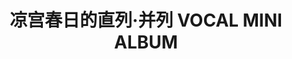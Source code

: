 ---
logo: images/music/凉宫春日的直列并列VOCALMINIALBUM.jpg
title: 凉宫春日的直列·并列 VOCAL MINI ALBUM
subTitle: 游戏《凉宫春日的直列》、《凉宫春日的并列》插入歌，由Lantis于2009年3月25日发售

category: 音乐

hasResource: true
downloadList:
  - intro: mp3
    size: 74.6MB
    link: 
  - intro: ape+cue
    size: 361.4MB
    link: 
  - intro: 云盘 提取码:9ij8
    size: 
    link: https://pan.baidu.com/s/1O53ijruLywBXn1zNJsH7wA

downloadContent: |
  游戏《凉宫春日的直列》、《凉宫春日的并列》插入歌，由Lantis于2009年3月25日发售。<br>
  收录曲：<br>
  1．だって地球が回るから（「涼宮ハルヒの直列」オープニングテーマ）<br>
  作詞：畑 亜貴　作曲・編曲：村井 大<br>
  2．Wonder trip（「涼宮ハルヒの直列」エンディングテーマ）<br>
  作詞：畑 亜貴　作曲：松井望　編曲：安藤高弘<br>
  3．ソノママJET JUMPER（「涼宮ハルヒの並列」エンディングテーマその１）<br>
  作詞：畑 亜貴　作曲：村井大　編曲：安藤高弘<br>
  4．アイム・フリーダム（「涼宮ハルヒの並列」エンディングテーマその２）<br>
  作詞：畑 亜貴　作曲・編曲：虹音<br>
  5．だって地球が回るから（off vocal）<br>
  6．Wonder trip（off vocal）<br>
  7．ソノママJET JUMPER（off vocal）<br>
  8．アイム・フリーダム（off vocal）
---